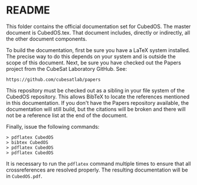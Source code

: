 
README
======

This folder contains the official documentation set for CubedOS. The master document is
CubedOS.tex. That document includes, directly or indirectly, all the other document components.

To build the documentation, first be sure you have a LaTeX system installed. The precise way to
do this depends on your system and is outside the scope of this document. Next, be sure you have
checked out the Papers project from the CubeSat Laboratory GitHub. See:

    https://github.com/cubesatlab/papers
    
This repository must be checked out as a sibling in your file system of the CubedOS repository.
This allows BibTeX to locate the references mentioned in this documentation. If you don't have
the Papers repository available, the documentation will still build, but the citations will be
broken and there will not be a reference list at the end of the document.

Finally, issue the following commands:

    > pdflatex CubedOS
    > bibtex CubedOS
    > pdflatex CubedOS
    > pdflatex CubedOS
    
It is necessary to run the `pdflatex` command multiple times to ensure that all crossreferences
are resolved properly. The resulting documentation will be in `CubedOS.pdf`.
